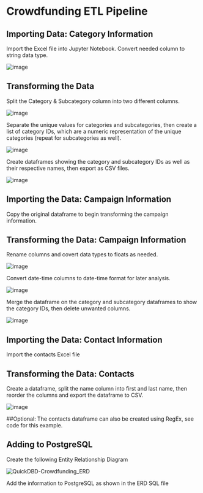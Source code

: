 # Crowdfunding ETL Pipeline

## Importing Data: Category Information

Import the Excel file into Jupyter Notebook. Convert needed column to string data type.

![image](https://user-images.githubusercontent.com/116215793/227077469-0ccb4aca-89ea-4402-98cb-5721c5ef23f7.png)

## Transforming the Data

Split the Category & Subcategory column into two different columns.

![image](https://user-images.githubusercontent.com/116215793/227077798-079da7bd-5529-40b1-acee-be327eca280b.png)

Separate the unique values for categories and subcategories, then create a list of category IDs, which are a numeric representation of the unique categories (repeat for subcategories as well).

![image](https://user-images.githubusercontent.com/116215793/227077985-fdfc02da-2dcb-42e9-9489-dfc8b20464b4.png)

Create dataframes showing the category and subcategory IDs as well as their respective names, then export as CSV files.

![image](https://user-images.githubusercontent.com/116215793/227078154-53c26ede-ad18-4ca5-9d06-8ce826ec0598.png)

## Importing the Data: Campaign Information

Copy the original dataframe to begin transforming the campaign information.

## Transforming the Data: Campaign Information 

Rename columns and covert data types to floats as needed.

![image](https://user-images.githubusercontent.com/116215793/227078474-e52dee20-9d35-4708-8ac9-7f92f6da0be2.png)

Convert date-time columns to date-time format for later analysis.

![image](https://user-images.githubusercontent.com/116215793/227078561-4b84af4e-1359-4f6e-9ffe-3fc857d8ac8c.png)

Merge the dataframe on the category and subcategory dataframes to show the category IDs, then delete unwanted columns.

![image](https://user-images.githubusercontent.com/116215793/227078727-f2c9b0d2-6413-4139-8dc4-07cf091d348b.png)

## Importing the Data: Contact Information

Import the contacts Excel file

## Transforming the Data: Contacts 

Create a dataframe, split the name column into first and last name, then reorder the columns and export the dataframe to CSV.

![image](https://user-images.githubusercontent.com/116215793/227078992-c310b884-e200-4cc5-b07a-89e9d6cc2e98.png)

##Optional:
The contacts dataframe can also be created using RegEx, see code for this example. 

## Adding to PostgreSQL

Create the following Entity Relationship Diagram

![QuickDBD-Crowdfunding_ERD](https://user-images.githubusercontent.com/116215793/227079192-f91df3c4-e649-4221-bd48-8038d1cc7359.png)

Add the information to PostgreSQL as shown in the ERD SQL file


